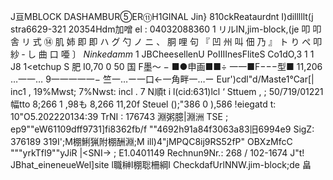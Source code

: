 J亘MBLOCK DASHAMBUR⑤ER⑪H1GINAL Jin} 810ckReataurdnt I)dilllllt(j stra6629-321 20354Hdm加噌 el : 04032088360 1 リルIN,jim-block,(je 叩 叩 舎 リ 式 ⑭ 肌 姉 即 即 ハ グ 勺 ノ ニ 、 胴 哩 句 『 凹 州 叫 佃 乃 』 ト り ぺ 叩 紗 ‐ し 曲 口 唖 〕 *Ninkedamm* 1 JBCheesellenU PoIIIInesFliteS Co1dO,3 1 1 J8 1<etchup S 肥 I0,70 0 50 国 F墨〜 − ■●申画■■÷ 一一■F−−−型■ 11,206 …一一… 9一一一一一− 竺一…ー一口←一角畔一…ー Eur')cdl"d/Maste1℃ar[| inc1 , 19%Mwst; 7%Nwst: incl . 7 N順t i l(cid:631)lcl ‘ Sttuem , ; 50/719/01221 幅tto 8;266 1 ,98も 8,266 11,20f Steuel ();"386 0 ),586 !eiegatd t: 10"O5.202220134:39 TrNI : 176743 淵粥臆|淵洲 TSE ; ep9""eW61109dff9731]fi8362fb/f ""4692h91a84f3063a83旧6994e9 SigZ: 376189 319I';M棚鯏猟附棚酬淵;M ill)4"jMPQC8ij9RS52fP" OBXzMfcC """yrkTfl9""yJiR |<SNI→ ; E1.0401149 Rechnun9Nr.: 268 / 102-1674 J"t! JBhat_eineneueWel]site l職榊I棚聡柵綱l CheckdafUrlNNW.jim-block;de 畠